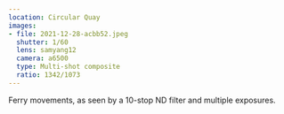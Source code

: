 ```yaml
---
location: Circular Quay
images:
- file: 2021-12-28-acbb52.jpeg
  shutter: 1/60
  lens: samyang12
  camera: a6500
  type: Multi-shot composite
  ratio: 1342/1073
---
```


Ferry movements, as seen by a 10-stop ND filter and multiple exposures.

